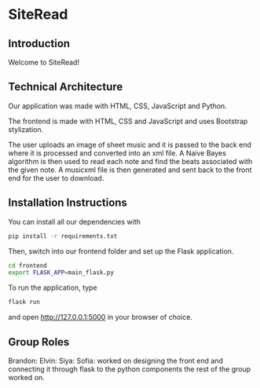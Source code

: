 # SiteRead

## Introduction

Welcome to SiteRead!

## Technical Architecture

Our application was made with HTML, CSS, JavaScript and Python.

The frontend is made with HTML, CSS and JavaScript and uses Bootstrap stylization.

The user uploads an image of sheet music and it is passed to the back end where it is processed and converted into an xml file. A Naive Bayes algorithm is then used to read each note and find the beats associated with the given note. A musicxml file is then generated and sent back to the front end for the user to download.

## Installation Instructions

You can install all our dependencies with

```bash
pip install -r requirements.txt
```

Then, switch into our frontend folder and set up the Flask application.

```bash
cd frontend
export FLASK_APP=main_flask.py
```

To run the application, type

```bash
flask run
```

and open http://127.0.0.1:5000 in your browser of choice.

## Group Roles

Brandon:
Elvin:
Siya:
Sofia: worked on designing the front end and connecting it through flask to the python components the rest of the group worked on.
